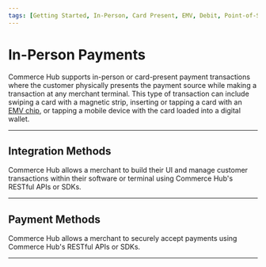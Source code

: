 ```yaml
---
tags: [Getting Started, In-Person, Card Present, EMV, Debit, Point-of-Sale, Terminal]
---
```


# In-Person Payments

Commerce Hub supports in-person or card-present payment transactions where the customer physically presents the payment source while making a transaction at any merchant terminal. This type of transaction can include swiping a card with a magnetic strip, inserting or tapping a card with an [EMV chip](?path=docs/Resources/FAQs-Glossary/Glossary.md#emv), or tapping a mobile device with the card loaded into a digital wallet.

---

## Integration Methods

Commerce Hub allows a merchant to build their UI and manage customer transactions within their software or terminal using Commerce Hub's RESTful APIs or SDKs.

<!-- type: row -->

<!-- type: card
title: Semi-Integrated
description: Semi-integrated solutions run on a combination of Commerce Hub and third-party hardware and software. Commerce Hub's semi-integration solutions allow your existing point-of-sale software to accept EMV-based, PCI-compliant transactions.
link: ?path=docs/In-Person/Integrations/Semi-Integrated.md
-->

<!-- type: card
title: Fully-Integrated
description: Commerce Hub's fully integrated payment system efficiently manages all the processes in a single integrated system. It has the payment application as a part of the core POS solution. The software handles every aspect of the transaction, from scanning and reading the bar code to processing the payments and managing inventory and replenishment.
link:
-->

<!-- type: card
title: Device Management
description: Commerce Hub's SDK allows integration with Apple's Tap to Pay on iPhone to accept contactless payments from an iPhone or a partner-enabled iOS app.
link: ?path=docs/Resources/API-Documents/Device-Management/Device-Management.md
-->

<!-- type: row-end -->

---

## Payment Methods

Commerce Hub allows a merchant to securely accept payments using Commerce Hub's RESTful APIs or SDKs.

<!-- type: row -->

<!-- type: card
title: Encrypted Payments
description: By leveraging the third-party EMV-enabled payments solution, the customer's payment transactions are encrypted via a multi-layered security approach. The terminal or software processes the transaction with a plug-and-play, semi-integrated solution and submits the RESTful request to Commerce Hub.
link: ?path=docs/In-Person/Integrations/Encrypted-PIN-Pad.md
-->

<!-- type: card
title: Tap to Pay on iPhone
description: Commerce Hub's SDK allows integration with Apple's Tap to Pay on iPhone to accept contactless payments from an iPhone or a partner-enabled iOS app.
link: ?path=docs/In-Person/Integrations/Tap-to-Pay.md
-->

<!-- type: row-end -->

---
